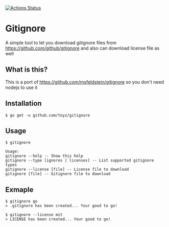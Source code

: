 [![Actions Status](https://github.com/toyz/gitignore/workflows/Go/badge.svg)](https://github.com/toyz/gitignore/actions)


# Gitignore

A simple tool to let you download gitignore files from https://github.com/github/gitignore and also can download license file as well

## What is this?
This is a port of https://github.com/msfeldstein/gitignore so you don't need nodejs to use it

## Installation 
```
$ go get -u github.com/toyz/gitignore
```

## Usage
```
$ gitignore

Usage:
gitignore --help -- Show this help
gitignore --type [ignores | licenses] -- List supported gitignore types
gitignore --license [file] -- License file to download
gitignore [file] -- Gitignore file to download
```

## Exmaple
```
$ gitignore go 
> .gitignore has been created... Your good to go!

$ gitignore --license mit
> LICENSE has been created... Your good to go!
```